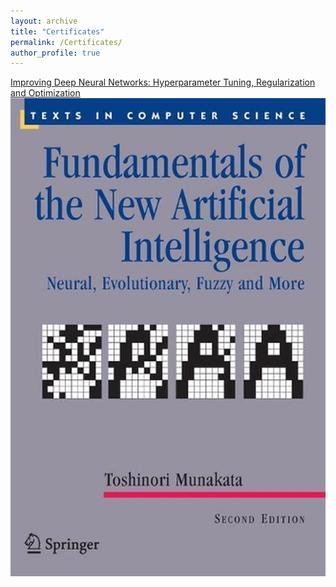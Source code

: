```yaml
---
layout: archive
title: "Certificates"
permalink: /Certificates/
author_profile: true
---
```

<a href="https://www.coursera.org/account/accomplishments/verify/EKA3E6MPBAC5">Improving Deep Neural Networks: Hyperparameter Tuning, Regularization and Optimization</a>
<br/><img src='/images/Book.jpg'>

